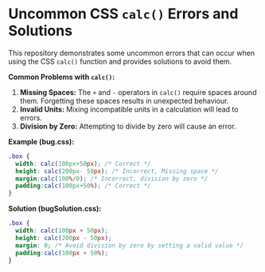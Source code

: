 # Uncommon CSS `calc()` Errors and Solutions

This repository demonstrates some uncommon errors that can occur when using the CSS `calc()` function and provides solutions to avoid them.

**Common Problems with `calc()`:**

1. **Missing Spaces:**  The `+` and `-` operators in `calc()` require spaces around them.  Forgetting these spaces results in unexpected behaviour.
2. **Invalid Units:** Mixing incompatible units in a calculation will lead to errors.
3. **Division by Zero:** Attempting to divide by zero will cause an error.

**Example (bug.css):**
```css
.box {
  width: calc(100px+50px); /* Correct */
  height: calc(200px- 50px); /* Incorrect, Missing space */
  margin:calc(100%/0); /* Incorrect, division by zero */
  padding:calc(100px+50%); /* Correct */
}
```

**Solution (bugSolution.css):**
```css
.box {
  width: calc(100px + 50px);
  height: calc(200px - 50px);
  margin: 0; /* Avoid division by zero by setting a valid value */
  padding:calc(100px + 50%);
}
```